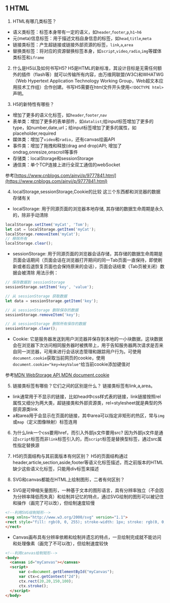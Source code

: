 ## 1 HTML
1.  HTML有哪几类标签？
- 语义类标签：标签本身带有一定的语义，如`header`,`footer`,`p`,`h1~h6`
- 元(meta)信息标签：用于描述文档自身信息的标签，如`head`,`title`,`meta`
- 链接类标签：产生超链接或链接外部资源的标签，`link`,`a`,`area`
- 替换类标签：将对应的资源替换标签本身，如`script`,`video`,`radio`,`img`等媒体类标签和`iframe`

2. 什么是H5以及如何书写H5?
H5是HTML的新标准，其设计目标是无需任何额外的插件（flash等）就可以传输所有内容，由万维网联盟(W3C)和WHATWG（Web Hypertext Application Technology Working Group，Web超文本应用技术工作组）合作创建。书写H5需要在html文件开头使用`<!DOCTYPE html>`声明。

3. H5的新特性有哪些？
- 增加了更多的语义化标签，如`header`,`footer`,`nav`
- 表单类：增加了更多的表单部件，如`datalist`;给input标签增加了更多的type，如number,date,url；给input标签增加了更多的属性，如placeholder,required
- 媒体类：增加了`video`和`radio`，还有canvas绘画API
- 事件类：增加了拖拽和释放(drag and drop)API; 增加了ondrag,onresize,onscroll等事件
- 存储类：localStorage和sessionStorage
- 通信类：单个TCP连接上进行全双工通信的webSocket

参考[https://www.cnblogs.com/ainyi/p/9777841.html](https://www.cnblogs.com/ainyi/p/9777841.html)

4. localStorage,sessionStorage,Cookie的比较
这三个东西都和浏览器的数据存储有关
- localStorage: 用于同源页面的浏览器本地存储, 其存储的数据生命周期是永久的，除非手动清除
```javascript
localStorage.setItem('myCat', 'Tom');
let cat = localStorage.getItem('myCat');
localStorage.removeItem('myCat');
// 移除所有
localStorage.clear();
```
- sessionStorage: 用于同源页面的浏览器会话存储，其存储的数据生命周期是页面会话期间（页面会话在浏览器打开期间的同一Tab页面一直保持，即使刷新或者后退恢复页面也会保持原来的会话），页面会话结束（Tab页被关闭）数据会被清除
用法示例：
```javascript
// 保存数据到 sessionStorage
sessionStorage.setItem('key', 'value');

// 从 sessionStorage 获取数据
let data = sessionStorage.getItem('key');

// 从 sessionStorage 删除保存的数据
sessionStorage.removeItem('key');

// 从 sessionStorage 删除所有保存的数据
sessionStorage.clear();
```
- Cookie: 它是服务器发送到用户浏览器并保存到本地的一小块数据，这块数据会在浏览器下次访问相同服务器时被携带上，用于告知服务器两次请求是否来自同一浏览器，可用来进行会话状态管理和跟踪用户行为。可使用`document.cookie`获取当前网页的cookie，使用`document.cookie="key=keyValue"`给当前cookie添加键值对

参考[MDN WebStorage API](https://developer.mozilla.org/zh-CN/docs/Web/API/Web_Storage_API/Using_the_Web_Storage_API),[MDN document.cookie](https://developer.mozilla.org/zh-CN/docs/Web/API/Document/cookie)


5. 链接类标签有哪些？它们之间的区别是什么？
链接类标签有link,a,area。
- link通常用于不显示的链接，比如head中css样式表的链接，link链接按照rel属性又细分为两大类，超链接类和外部资源类，rel=stylesheet就是典型的外部资源类link
- a和area用于会显示在页面的链接，其中area可以指定非矩形的热区，常与`img`或`map`（定义图像映射）标签连用

6. 为什么link一个css要用href，而引入外部js文件要用src?
因为外部js文件是通过`script`标签而非`link`标签引入的，而`script`标签是替换型标签，通过src属性指定替换源

7. H5的页面结构与其前面版本有何区别？
H5的页面结构通过header,article,section,aside,footer等语义化标签描述，而之前版本的HTML缺少这些语义化标签，只能用div标签来描述

8. SVG和canvas都能在HTML上绘制图形，二者有何区别？
- SVG是可伸缩矢量图形，一种基于文本的图形语言，具有分辨率独立（不会因为分辨率降低而失真）和绘制并记忆的特点，通过SVG绘制的图形可以被记住和操作（画完了可以改），但绘制速度较慢
```html
<!--利用SVG绘制矩形-->
<svg xmlns="http://www.w3.org/2000/svg" version="1.1">
<rect style="fill: rgb(0, 0, 255); stroke-width: 1px; stroke: rgb(0, 0, 0);" height="[object SVGAnimatedLength]" width="[object SVGAnimatedLength]">
</rect>
```
- Canvas画布具有分辨率依赖和绘制并遗忘的特点，一旦绘制完成就不能访问和处理像素（画完了不可以改），但绘制速度较快
```html
<!--利用canvas绘制矩形-->
<body>
  <canvas id="myCanvas"></canvas>
  <script>
      var c=document.getElementById("myCanvas");
      var ctx=c.getContext("2d");
      ctx.rect(20,20,150,100);
      ctx.stroke();
  </script>
</body>
```
